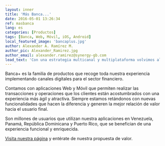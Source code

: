 ```yaml
---
layout: inner
title: 'Más Banca...'
date: 2016-05-01 13:26:34
ref: masbanca
lang: es
categories: [Productos]
tags: [Banca, Web, Móvil, iOS, Android]
local_featured_image: 'bancaplus.jpg'
author: Alexander A. Ramírez M.
author_pic: Alexander_Ramirez.jpg
author_email: alexander.ramirez@synergy-gb.com
lead_text: 'Con una estrategia multicanal y multiplataforma volvimos al lienzo y rediseñamos y desarrollamos nuestra familia de productos Banca+. Es Internet Banking, es Banca Móvil, es multiplataforma. Es el resultado de nuestra experiencia acompañando a nuestros clientes a relanzar los canales digitales.'
---
```


Banca+ es la familia de productos que recoge toda nuestra experiencia implementando canales digitales para el sector financiero.

Contamos con aplicaciones Web y Móvil que permiten realizar las transacciones y operaciones que los clientes están acostumbrados con una experiencia más ágil y atractiva. Siempre estamos retándonos con nuevas funcionalidades que hacen la diferencia y generen la mejor relación de valor hacia el usuario final.

Son millones de usuarios que utilizan nuestra aplicaciones en Venezuela, Panamá, República Dominicana y Puerto Rico, que se benefician de una experiencia funcional y enriquecida.

[Visita nuestra página](http://synergy-gb.com) y entérate de nuestra propuesta de valor.
